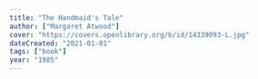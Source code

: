 ```yaml
---
title: "The Handmaid's Tale"
author: ["Margaret Atwood"]
cover: "https://covers.openlibrary.org/b/id/14339093-L.jpg"
dateCreated: "2021-01-01"
tags: ["book"]
year: "1985"
---
```

